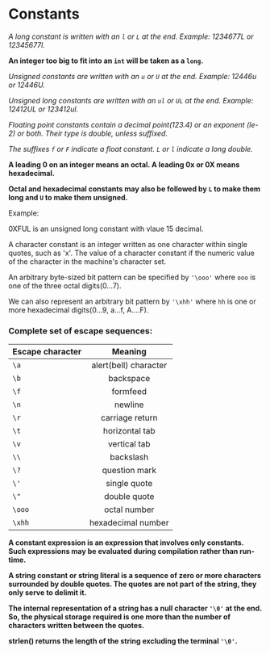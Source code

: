 # Constants

_A long constant is written with an `l` or `L` at the end. Example: 1234677L or 12345677l._

**An integer too big to fit into an `int` will be taken as a `long`.**

_Unsigned constants are written with an `u` or `U` at the end. Example:  12446u or 12446U._

_Unsigned long constants are written with an `ul` or `UL` at the end. Example:  12412UL or 123412ul._

_Floating point constants contain a decimal point(123.4) or an exponent (le-2) or both. Their type is double, unless suffixed._


_The suffixes `f` or `F` indicate a float constant. `L` or `l` indicate a long double._


**A leading 0 on an integer means an octal. A leading 0x or 0X means hexadecimal.**

**Octal and hexadecimal constants may also be followed by `L` to make them long and `U` to make them unsigned.**

Example:

0XFUL is an unsigned long constant with vlaue 15 decimal.


A character constant is an integer written as one character within single quotes, such as 'x'. The value of a character constant if the numeric value of the character in the machine's character set.

An arbitrary byte-sized bit pattern can be specified by `'\ooo'` where `ooo` is one of the three octal digits(0...7).

We can also represent an arbitrary bit pattern by `'\xhh'` where `hh` is one or more hexadecimal digits(0...9, a...f, A....F).


### Complete set of escape sequences:

|Escape character|Meaning|
|:---------------|:-----:|
|`\a`|alert(bell) character|
|`\b`|backspace|
|`\f`|formfeed|
|`\n`|newline|
|`\r`|carriage return|
|`\t`|horizontal tab|
|`\v`|vertical tab|
|`\\`|backslash|
|`\?`|question mark|
|`\'`|single quote|
|`\"`|double quote|
|`\ooo`|octal number|
|`\xhh`|hexadecimal number|


**A constant expression is an expression that involves only constants. Such expressions may be evaluated during compilation rather than run-time.**

**A string constant or string literal is a sequence of zero or more characters surrounded by double quotes. The quotes are not part of the string, they only serve to delimit it.**

**The internal representation of a string has a null character `'\0'` at the end.**
**So, the physical storage required is one more than the number of characters written between the quotes.**

**strlen() returns the length of the string excluding the terminal `'\0'`.**
